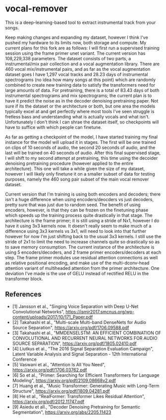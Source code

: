 # vocal-remover

This is a deep-learning-based tool to extract instrumental track from your songs.

Keep making changes and expanding my dataset, however I think I've pushed my hardware to its limits now, both storage and compute. My current plans for this fork are as follows: I will first run a supervised training session using the frame primer unet variant. The current version has 108,229,338 parameters. The dataset consists of two parts, a instrumental/mix pair collection and a vocal augmentation library. There are 460 vocal mix/instrumental pairs, and as far as the vocal augmentation dataset goes I have 1,297 vocal tracks and 28.23 days of instrumental spectrograms (no idea how many songs at this point) which are randomly combined to create new training data to satisfy the transformers need for large amounts of data. For pretraining, there is a total of 83.43 days of both instrumental spectrograms and mix spectrograms; the current plan is to have it predict the noise as in the decoder denoising pretraining paper. Not sure if its the dataset or the architecture or both, but one area the models typically excel at and get perfectly where most tools I've seen struggle is fretless bass and understanding what is actually vocals and what isn't. Unfortunately I don't think I can shrae the dataset itself, so checkpoints will have to suffice with which people can finetune.

As far as getting a checkpoint of the model, I have started training my final instance for the model will upload it in stages. The first will be one trained on clips of 10 seconds of audio, the second 20 seconds of audio, and the last will be trained on 40 seconds of audio. After this final supervised stage, I will shift to my second attempt at pretraining, this time using the decoider denoising pretraining procedure (however applied to the entire architecture). This one will take a while given the size of my dataset, however I will likely only finetune it on a smaller subset of data for testing purposes, namely the 460 song pair subset of the main vocal remover dataset.

Current version that I'm training is using both encoders and decoders; there isn't a huge difference when using encoders/deocders vs just decoders, pretty sure that was just due to random seed. The benefit of using encoders, however, is that they can be frozen on the finetuning phase which speeds up the training process quite drastically in that stage. The architecture is the frame primer; it is still using a stride of Nx1, however I do have it using 3x3 kernels now. It doesn't really seem to make much of a difference using 3x3 kernels vs 3x1, will need to look into that further however for now I'm just shifting back to the usual 3x3 kernels. I still use the stride of 2x1 to limit the need to increase channels quite so drastically so as to save memory consumption. The current instance of the architecture is using 5 encoders/decoders, and 2 frame primer encoders/decoders at each step. The frame primer modules use residual attention connections as well as relative positional encoding, and make use of the multi-dconv-head attention variant of multiheaded attention from the primer architecture. One deviation I've made is the use of GELU instead of rectified RELU in the transformer block.

## References
- [1] Jansson et al., "Singing Voice Separation with Deep U-Net Convolutional Networks", https://ismir2017.smcnus.org/wp-content/uploads/2017/10/171_Paper.pdf
- [2] Takahashi et al., "Multi-scale Multi-band DenseNets for Audio Source Separation", https://arxiv.org/pdf/1706.09588.pdf
- [3] Takahashi et al., "MMDENSELSTM: AN EFFICIENT COMBINATION OF CONVOLUTIONAL AND RECURRENT NEURAL NETWORKS FOR AUDIO SOURCE SEPARATION", https://arxiv.org/pdf/1805.02410.pdf
- [4] Liutkus et al., "The 2016 Signal Separation Evaluation Campaign", Latent Variable Analysis and Signal Separation - 12th International Conference
- [5] Vaswani et al., "Attention Is All You Need", https://arxiv.org/pdf/1706.03762.pdf
- [6] So et al., "Primer: Searching for Efficient Transformers for Language Modeling", https://arxiv.org/pdf/2109.08668v2.pdf
- [7] Huang et al., "Music Transformer: Generating Music with Long-Term Structure", https://arxiv.org/pdf/1809.04281.pdf
- [8] He et al., "RealFormer: Transformer Likes Residual Attention", https://arxiv.org/pdf/2012.11747.pdf
- [9] Asiedu et all., "Decoder Denoising Pretraining for Semantic Segmentation", https://arxiv.org/abs/2205.11423
